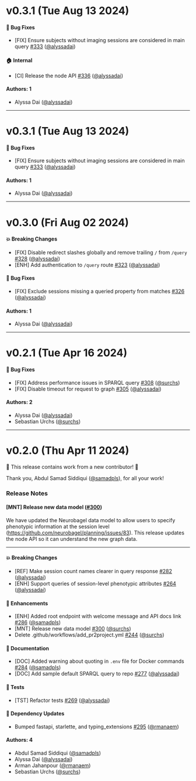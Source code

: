# v0.3.1 (Tue Aug 13 2024)

#### 🐛 Bug Fixes

- [FIX] Ensure subjects without imaging sessions are considered in main query [#333](https://github.com/neurobagel/api/pull/333) ([@alyssadai](https://github.com/alyssadai))

#### 🏠 Internal

- [CI] Release the node API [#336](https://github.com/neurobagel/api/pull/336) ([@alyssadai](https://github.com/alyssadai))

#### Authors: 1

- Alyssa Dai ([@alyssadai](https://github.com/alyssadai))

---

# v0.3.1 (Tue Aug 13 2024)

#### 🐛 Bug Fixes

- [FIX] Ensure subjects without imaging sessions are considered in main query [#333](https://github.com/neurobagel/api/pull/333) ([@alyssadai](https://github.com/alyssadai))

#### Authors: 1

- Alyssa Dai ([@alyssadai](https://github.com/alyssadai))

---

# v0.3.0 (Fri Aug 02 2024)

#### 💥 Breaking Changes

- [FIX] Disable redirect slashes globally and remove trailing `/` from `/query` [#328](https://github.com/neurobagel/api/pull/328) ([@alyssadai](https://github.com/alyssadai))
- [ENH] Add authentication to `/query` route [#323](https://github.com/neurobagel/api/pull/323) ([@alyssadai](https://github.com/alyssadai))

#### 🐛 Bug Fixes

- [FIX] Exclude sessions missing a queried property from matches [#326](https://github.com/neurobagel/api/pull/326) ([@alyssadai](https://github.com/alyssadai))

#### Authors: 1

- Alyssa Dai ([@alyssadai](https://github.com/alyssadai))

---

# v0.2.1 (Tue Apr 16 2024)

#### 🐛 Bug Fixes

- [FIX] Address performance issues in SPARQL query [#308](https://github.com/neurobagel/api/pull/308) ([@surchs](https://github.com/surchs))
- [FIX] Disable timeout for request to graph [#305](https://github.com/neurobagel/api/pull/305) ([@alyssadai](https://github.com/alyssadai))

#### Authors: 2

- Alyssa Dai ([@alyssadai](https://github.com/alyssadai))
- Sebastian Urchs ([@surchs](https://github.com/surchs))

---

# v0.2.0 (Thu Apr 11 2024)

:tada: This release contains work from a new contributor! :tada:

Thank you, Abdul Samad Siddiqui ([@samadpls](https://github.com/samadpls)), for all your work!

### Release Notes

#### [MNT] Release new data model ([#300](https://github.com/neurobagel/api/pull/300))

We have updated the Neurobagel data model to allow users to specify phenotypic information at the session level (https://github.com/neurobagel/planning/issues/83). This release updates the node API so it can understand the new graph data.

---

#### 💥 Breaking Changes

- [REF] Make session count names clearer in query response [#282](https://github.com/neurobagel/api/pull/282) ([@alyssadai](https://github.com/alyssadai))
- [ENH] Support queries of session-level phenotypic attributes [#264](https://github.com/neurobagel/api/pull/264) ([@alyssadai](https://github.com/alyssadai))

#### 🚀 Enhancements

- [ENH] Added root endpoint with welcome message and API docs link [#286](https://github.com/neurobagel/api/pull/286) ([@samadpls](https://github.com/samadpls))
- [MNT] Release new data model [#300](https://github.com/neurobagel/api/pull/300) ([@surchs](https://github.com/surchs))
- Delete .github/workflows/add_pr2project.yml [#244](https://github.com/neurobagel/api/pull/244) ([@surchs](https://github.com/surchs))

#### 📝 Documentation

- [DOC] Added warning about quoting in `.env` file for Docker commands [#284](https://github.com/neurobagel/api/pull/284) ([@samadpls](https://github.com/samadpls))
- [DOC] Add sample default SPARQL query to repo [#277](https://github.com/neurobagel/api/pull/277) ([@alyssadai](https://github.com/alyssadai))

####  🧪 Tests

- [TST] Refactor tests [#269](https://github.com/neurobagel/api/pull/269) ([@alyssadai](https://github.com/alyssadai))

#### 🔩 Dependency Updates

- Bumped fastapi, starlette, and typing_extensions [#295](https://github.com/neurobagel/api/pull/295) ([@rmanaem](https://github.com/rmanaem))

#### Authors: 4

- Abdul Samad Siddiqui ([@samadpls](https://github.com/samadpls))
- Alyssa Dai ([@alyssadai](https://github.com/alyssadai))
- Arman Jahanpour ([@rmanaem](https://github.com/rmanaem))
- Sebastian Urchs ([@surchs](https://github.com/surchs))
